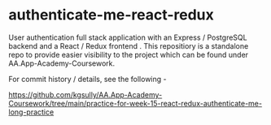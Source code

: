 # authenticate-me-react-redux
User authentication full stack application with an Express / PostgreSQL backend and a React / Redux frontend
.
This repositiory is a standalone repo to provide easier visibility to the project which can be found under AA.App-Academy-Coursework.

For commit history / details, see the following -

https://github.com/kgsully/AA.App-Academy-Coursework/tree/main/practice-for-week-15-react-redux-authenticate-me-long-practice

